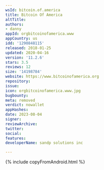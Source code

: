 ```yaml
---
wsId: bitcoin.of.america
title: Bitcoin Of America
altTitle: 
authors:
- danny
appId: orgbitcoinofamerica.www
appCountry: us
idd: '1290848115'
released: 2018-01-25
updated: 2020-04-16
version: '11.2.6'
stars: 3.5
reviews: 12
size: '14198784'
website: https://www.bitcoinofamerica.org
repository: 
issue: 
icon: orgbitcoinofamerica.www.jpg
bugbounty: 
meta: removed
verdict: nowallet
appHashes: 
date: 2023-08-04
signer: 
reviewArchive: 
twitter: 
social: 
features: 
developerName: sandp solutions inc

---
```


{% include copyFromAndroid.html %}
